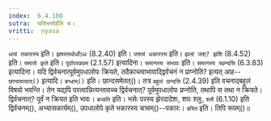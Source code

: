 ```yaml
---
index:  6.4.100
sutra:  घसिभसोर्हलि च।
vritti:  nyasa
---
```


`धत्वं तकारस्य` इति। `झषस्तथोर्धोऽधः` (8.2.40) इति। `जश्त्वं धकारस्य` इति। `झलां जश्? झशि` (8.4.52) इति। `समासे कृते` इति। `पूर्वापरप्रथम` (2.1.57) इत्यादिना। `समानस्य सभावः` इति। `समानस्य च्छन्दसि` (6.3.83) इत्यादिना। 
यदि द्विर्वचनात्पूर्वमुपधालोपः क्रियते, तदैकाच्त्वाभावाद्द्विर्वचनं न प्राप्नोति? इत्यत् आह--`छान्दसत्वात्()` इत्यादि। `बन्धाम्()` इति। छान्दसमेतत्()। तत्र `बहुलं छन्दसि` (2.4.39) इति वचनाद्बहुलं विषयो भवन्ति। तेन यद्यपि परत्वान्नित्यन्तावच्च द्विर्वचनात्? पूर्वमुपधालोपः प्रप्नोति, तथापि स तथा न क्रियते। द्विर्वचनात्? पूर्वं न क्रियत इति भावः। `बप्सति` इति। भसेः परस्य झेरदादेशः, शपः श्लुः, `श्लौ` (6.1.10) इति द्विर्वचनम्(), अभ्यासकार्यम्(), उपधालोपे कृते भकारस्य चत्र्वम्()--पकारः। `बस्ति` इति। तिपि रूपम्()॥
